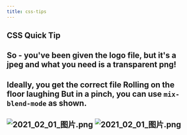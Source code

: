```yaml
---
title: css-tips
---
```


## CSS Quick Tip
## So - you've been given the logo file, but it's a jpeg and what you need is a transparent png!
## Ideally, you get the correct file Rolling on the floor laughing But in a pinch, you can use `mix-blend-mode` as shown.
##
## ![2021_02_01_图片.png](https://cdn.logseq.com/%2F7aa8ab99-753a-4230-847b-43a1c3a3ef4705bb5fd4-4e7a-466e-ad45-1c2e9add86f02021_02_01_%E5%9B%BE%E7%89%87.png?Expires=4765787082&Signature=B3MmJuXB8XID66~qBk8aZNCcOX8DSiU1-J089dHvIxI7QVTBD5tRDMAC0HYebXU7pvmG1maRBPQepPwuRdkER-~RaRDuncVM0BVvnbh9J7-Fb3JWgOLFCnKaCGTO2gp02NjzKxINAM1ofWzamg-RwKVkZSUFVO2jtioaDV1GDHSuCBI8yohShinF8n8qLJKRxwDWUkPg7ZqDlN2ixluoMqvC276gp4WC-V4XjKeEU2P1rGMsUVEdwWCI-mtzDQIhroGC6J9IfhblmIJnmwlNR0Y5fg1-KBALS5-FTYLQIpK4L3Tntx0j~K-zvWqi~I7voQ4aZToiypsga5zvsYFogg__&Key-Pair-Id=APKAJE5CCD6X7MP6PTEA) ![2021_02_01_图片.png](https://cdn.logseq.com/%2F7aa8ab99-753a-4230-847b-43a1c3a3ef4740b84626-06be-4415-979b-1473a22b9e072021_02_01_%E5%9B%BE%E7%89%87.png?Expires=4765787093&Signature=TNcvu~DwTqyQ20RmyG8cLTo4ltSJrlDTfSkM0d5MLRXAGa2CxsZ9f-L1vNuOFh2G3DH0J6yLKItS9dMauKOIzJjqg5R3NSDQ6GfF3tOo1GF9uobv3kWJBc7t7DpPSJtDelOtxyy7G0IzCkpq8XdAH42qqSawGWWdjhuuPyRR0dfhQfOs2nMLLkNbixg-hibEwtJ6CoKlw9Ni9-qqvS4AgHVJQHSRxDpxpRLusUwB-Az08UfQNF1zaukOa-ZNtPFRxjP0hEOqX-8~Qgy~s-2jpNLBTxUOfDzZPR18VwkTfaQ7dtqBnf1NW7~yRx38~kvmdj5lIClEIoOVMEEX2MWXvA__&Key-Pair-Id=APKAJE5CCD6X7MP6PTEA)
